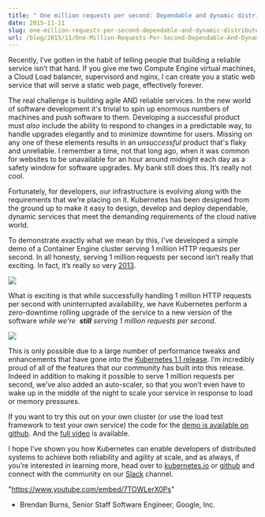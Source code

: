 ```yaml
---
title: " One million requests per second: Dependable and dynamic distributed systems at scale "
date: 2015-11-11
slug: one-million-requests-per-second-dependable-and-dynamic-distributed-systems-at-scale
url: /blog/2015/11/One-Million-Requests-Per-Second-Dependable-And-Dynamic-Distributed-Systems-At-Scale
---
```


Recently, I’ve gotten in the habit of telling people that building a reliable service isn’t that hard. If you give me two Compute Engine virtual machines, a Cloud Load balancer, supervisord and nginx, I can create you a static web service that will serve a static web page, effectively forever.  

The real challenge is building agile AND reliable services. In the new world of software development it's trivial to spin up enormous numbers of machines and push software to them. Developing a successful product must _also_ include the ability to respond to changes in a predictable way, to handle upgrades elegantly and to minimize downtime for users. Missing on any one of these elements results in an _unsuccessful_ product that's flaky and unreliable. I remember a time, not that long ago, when it was common for websites to be unavailable for an hour around midnight each day as a safety window for software upgrades. My bank still does this. It’s really not cool.  

Fortunately, for developers, our infrastructure is evolving along with the requirements that we’re placing on it. Kubernetes has been designed from the ground up to make it easy to design, develop and deploy dependable, dynamic services that meet the demanding requirements of the cloud native world.  

To demonstrate exactly what we mean by this, I've developed a simple demo of a Container Engine cluster serving 1 million HTTP requests per second. In all honesty, serving 1 million requests per second isn’t really that exciting. In fact, it’s really so very [2013](http://googlecloudplatform.blogspot.com/2013/11/compute-engine-load-balancing-hits-1-million-requests-per-second.html).

[![](https://4.bp.blogspot.com/-eACCKAzuQFQ/VkO1rwW1DRI/AAAAAAAAAko/zKu-19QCCBU/s640/image01.gif)](http://4.bp.blogspot.com/-eACCKAzuQFQ/VkO1rwW1DRI/AAAAAAAAAko/zKu-19QCCBU/s1600/image01.gif)


What _is_ exciting is that while successfully handling 1 million HTTP requests per second with uninterrupted availability, we have Kubernetes perform a zero-downtime rolling upgrade of the service to a new version of the software _while we're&nbsp; **still** serving 1 million requests per second_.  


[![](https://2.bp.blogspot.com/-_96_QwNRHLo/VkO1oDAyLLI/AAAAAAAAAkk/B_y5Uh5ngPU/s640/image00.gif)](http://2.bp.blogspot.com/-_96_QwNRHLo/VkO1oDAyLLI/AAAAAAAAAkk/B_y5Uh5ngPU/s1600/image00.gif)


This is only possible due to a large number of performance tweaks and enhancements that have gone into the [Kubernetes 1.1 release](https://kubernetes.io/blog/2015/11/Kubernetes-1-1-Performance-upgrades-improved-tooling-and-a-growing-community). I’m incredibly proud of all of the features that our community has built into this release. Indeed in addition to making it possible to serve 1 million requests per second, we’ve also added an auto-scaler, so that you won’t even have to wake up in the middle of the night to scale your service in response to load or memory pressures.  

If you want to try this out on your own cluster (or use the load test framework to test your own service) the code for the [demo is available on github](https://github.com/kubernetes/contrib/pull/226). And the [full video](https://www.youtube.com/watch?v=7TOWLerX0Ps) is available.  

I hope I’ve shown you how Kubernetes can enable developers of distributed systems to achieve both reliability and agility at scale, and as always, if you’re interested in learning more, head over to [kubernetes.io](http://kubernetes.io/) or [github](https://github.com/kubernetes/kubernetes) and connect with the community on our [Slack](http://slack.kubernetes.io/) channel.&nbsp;  


 "https://www.youtube.com/embed/7TOWLerX0Ps"



- Brendan Burns, Senior Staff Software Engineer, Google, Inc.
